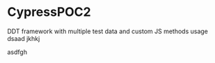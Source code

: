 # CypressPOC2
DDT framework with multiple test data and custom JS methods usage
dsaad
jkhkj



asdfgh
